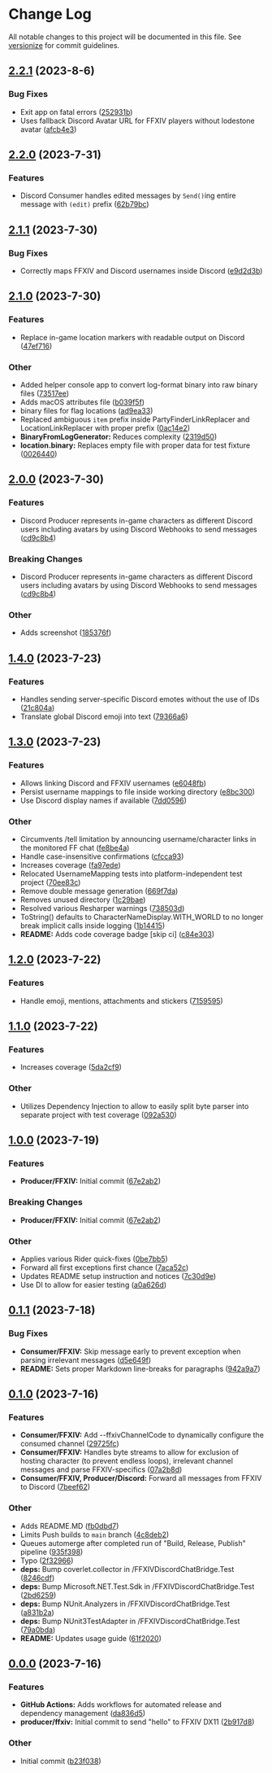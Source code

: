 # Change Log

All notable changes to this project will be documented in this file. See [versionize](https://github.com/versionize/versionize) for commit guidelines.

<a name="2.2.1"></a>
## [2.2.1](https://www.github.com/ViMaSter/FFXIVDiscordChatBridge/releases/tag/v2.2.1) (2023-8-6)

### Bug Fixes

* Exit app on fatal errors ([252931b](https://www.github.com/ViMaSter/FFXIVDiscordChatBridge/commit/252931b335e07cd7e2c738ab43d0cbc9060c0472))
* Uses fallback Discord Avatar URL for FFXIV players without lodestone avatar ([afcb4e3](https://www.github.com/ViMaSter/FFXIVDiscordChatBridge/commit/afcb4e3a404cf1b0950abf6aa32a447c0e7a291b))

<a name="2.2.0"></a>
## [2.2.0](https://www.github.com/ViMaSter/FFXIVDiscordChatBridge/releases/tag/v2.2.0) (2023-7-31)

### Features

* Discord Consumer handles edited messages by `Send()`ing entire message with `(edit)` prefix ([62b79bc](https://www.github.com/ViMaSter/FFXIVDiscordChatBridge/commit/62b79bc6c03643a41db60a38e3324abf5de4aea6))

<a name="2.1.1"></a>
## [2.1.1](https://www.github.com/ViMaSter/FFXIVDiscordChatBridge/releases/tag/v2.1.1) (2023-7-30)

### Bug Fixes

* Correctly maps FFXIV and Discord usernames inside Discord ([e9d2d3b](https://www.github.com/ViMaSter/FFXIVDiscordChatBridge/commit/e9d2d3b9bd45b2236299da7e5e2a993ce7ffeb40))

<a name="2.1.0"></a>
## [2.1.0](https://www.github.com/ViMaSter/FFXIVDiscordChatBridge/releases/tag/v2.1.0) (2023-7-30)

### Features

* Replace in-game <flag> location markers with readable output on Discord ([47ef716](https://www.github.com/ViMaSter/FFXIVDiscordChatBridge/commit/47ef716928f1bf93ceeae3b2df38c435738fb486))

### Other

* Added helper console app to convert log-format binary into raw binary files ([73517ee](https://www.github.com/ViMaSter/FFXIVDiscordChatBridge/commit/73517eee1d61b614cf10e3f1e5fda0e4dc7e0c6f))
* Adds macOS attributes file ([b039f5f](https://www.github.com/ViMaSter/FFXIVDiscordChatBridge/commit/b039f5f58f6f8bbce9bacf59c44031f7769e7583))
* binary files for flag locations ([ad9ea33](https://www.github.com/ViMaSter/FFXIVDiscordChatBridge/commit/ad9ea33740162cb87b6ccbe232af8ab8b017a372))
* Replaced ambiguous `item` prefix inside PartyFinderLinkReplacer and LocationLinkReplacer with proper prefix ([0ac14e2](https://www.github.com/ViMaSter/FFXIVDiscordChatBridge/commit/0ac14e278be90e29a839da44f1d7ff4ee8493fc2))
* **BinaryFromLogGenerator:** Reduces complexity ([2319d50](https://www.github.com/ViMaSter/FFXIVDiscordChatBridge/commit/2319d5054aa57389d3e170e604533467746670ed))
* **location.binary:** Replaces empty file with proper data for test fixture ([0026440](https://www.github.com/ViMaSter/FFXIVDiscordChatBridge/commit/00264407d7852a6f04571b7adf9abcd9a32cf009))

<a name="2.0.0"></a>
## [2.0.0](https://www.github.com/ViMaSter/FFXIVDiscordChatBridge/releases/tag/v2.0.0) (2023-7-30)

### Features

* Discord Producer represents in-game characters as different Discord users including avatars by using Discord Webhooks to send messages ([cd9c8b4](https://www.github.com/ViMaSter/FFXIVDiscordChatBridge/commit/cd9c8b47b08c5fcafbd2abc74b4f3e3cc9e6c1d2))

### Breaking Changes

* Discord Producer represents in-game characters as different Discord users including avatars by using Discord Webhooks to send messages ([cd9c8b4](https://www.github.com/ViMaSter/FFXIVDiscordChatBridge/commit/cd9c8b47b08c5fcafbd2abc74b4f3e3cc9e6c1d2))

### Other

* Adds screenshot ([185376f](https://www.github.com/ViMaSter/FFXIVDiscordChatBridge/commit/185376f7d8934eefc11d7fb8bb164bc9fb8311ce))

<a name="1.4.0"></a>
## [1.4.0](https://www.github.com/ViMaSter/FFXIVDiscordChatBridge/releases/tag/v1.4.0) (2023-7-23)

### Features

* Handles sending server-specific Discord emotes without the use of IDs ([21c804a](https://www.github.com/ViMaSter/FFXIVDiscordChatBridge/commit/21c804a4150fa052c620a7ccee0541d41e81842b))
* Translate global Discord emoji into text ([79366a6](https://www.github.com/ViMaSter/FFXIVDiscordChatBridge/commit/79366a66572b4c8f739c7f6b16bea2f0ed376b26))

<a name="1.3.0"></a>
## [1.3.0](https://www.github.com/ViMaSter/FFXIVDiscordChatBridge/releases/tag/v1.3.0) (2023-7-23)

### Features

* Allows linking Discord and FFXIV usernames ([e6048fb](https://www.github.com/ViMaSter/FFXIVDiscordChatBridge/commit/e6048fb7ced42dcf4ad843dadef1c04153bddefc))
* Persist username mappings to file inside working directory ([e8bc300](https://www.github.com/ViMaSter/FFXIVDiscordChatBridge/commit/e8bc30001cdc66a7971a660005d33bb26c77acb4))
* Use Discord display names if available ([7dd0596](https://www.github.com/ViMaSter/FFXIVDiscordChatBridge/commit/7dd05969e20a926ea4d667ae6603b6c7c2b65bdf))

### Other

* Circumvents /tell limitation by announcing username/character links in the monitored FF chat ([fe8be4a](https://www.github.com/ViMaSter/FFXIVDiscordChatBridge/commit/fe8be4a15b5a23af4efa3ce047817cadb23aafee))
* Handle case-insensitive confirmations ([cfcca93](https://www.github.com/ViMaSter/FFXIVDiscordChatBridge/commit/cfcca93082b2583d20b5b774914088c29eacc277))
* Increases coverage ([fa97ede](https://www.github.com/ViMaSter/FFXIVDiscordChatBridge/commit/fa97ede81be0470a403f283f8b6b19d6ce9cd69a))
* Relocated UsernameMapping tests into platform-independent test project ([70ee83c](https://www.github.com/ViMaSter/FFXIVDiscordChatBridge/commit/70ee83c7485a1f7ead1a896eaa50d83eb6e00697))
* Remove double message generation ([669f7da](https://www.github.com/ViMaSter/FFXIVDiscordChatBridge/commit/669f7dad9afe1779afedfd2bd96a74fd1c26bbd4))
* Removes unused directory ([1c29bae](https://www.github.com/ViMaSter/FFXIVDiscordChatBridge/commit/1c29baed74d0a14dcccad87092b2867505a0f8b2))
* Resolved various Resharper warnings ([738503d](https://www.github.com/ViMaSter/FFXIVDiscordChatBridge/commit/738503d9d227d04111b6a4e1afeea39d86bf6723))
* ToString() defaults to CharacterNameDisplay.WITH_WORLD to no longer break implicit calls inside logging ([1b14415](https://www.github.com/ViMaSter/FFXIVDiscordChatBridge/commit/1b1441523aa73c68de3e626ff78aac7e200222fb))
* **README:** Adds code coverage badge [skip ci] ([c84e303](https://www.github.com/ViMaSter/FFXIVDiscordChatBridge/commit/c84e303a6eb9fe021cfef1e318820ac9e5385560))

<a name="1.2.0"></a>
## [1.2.0](https://www.github.com/ViMaSter/FFXIVDiscordChatBridge/releases/tag/v1.2.0) (2023-7-22)

### Features

* Handle emoji, mentions, attachments and stickers ([7159595](https://www.github.com/ViMaSter/FFXIVDiscordChatBridge/commit/715959573397dc9b7d0c43daada4a698daf40b3c))

<a name="1.1.0"></a>
## [1.1.0](https://www.github.com/ViMaSter/FFXIVDiscordChatBridge/releases/tag/v1.1.0) (2023-7-22)

### Features

* Increases coverage ([5da2cf9](https://www.github.com/ViMaSter/FFXIVDiscordChatBridge/commit/5da2cf9f833ac45ca74d98039ff15f77a91d04b2))

### Other

* Utilizes Dependency Injection to allow to easily split byte parser into separate project with test coverage ([092a530](https://www.github.com/ViMaSter/FFXIVDiscordChatBridge/commit/092a530d2e8ec7267a906ceec00096752db959b0))

<a name="1.0.0"></a>
## [1.0.0](https://www.github.com/ViMaSter/FFXIVDiscordChatBridge/releases/tag/v1.0.0) (2023-7-19)

### Features

* **Producer/FFXIV:** Initial commit ([67e2ab2](https://www.github.com/ViMaSter/FFXIVDiscordChatBridge/commit/67e2ab217f225155e50c9786bcb9bb474b1cf730))

### Breaking Changes

* **Producer/FFXIV:** Initial commit ([67e2ab2](https://www.github.com/ViMaSter/FFXIVDiscordChatBridge/commit/67e2ab217f225155e50c9786bcb9bb474b1cf730))

### Other

* Applies various Rider quick-fixes ([0be7bb5](https://www.github.com/ViMaSter/FFXIVDiscordChatBridge/commit/0be7bb5eaece64d949245f751d197cc5224c3d7f))
* Forward all first exceptions first chance ([7aca52c](https://www.github.com/ViMaSter/FFXIVDiscordChatBridge/commit/7aca52c883263ac850ce2979e2b916a38ddae695))
* Updates README setup instruction and notices ([7c30d9e](https://www.github.com/ViMaSter/FFXIVDiscordChatBridge/commit/7c30d9e86753fa915ac483f464b28f8c5320879f))
* Use DI to allow for easier testing ([a0a626d](https://www.github.com/ViMaSter/FFXIVDiscordChatBridge/commit/a0a626dc59ed8783f78253ba9d8a1d0c8c35f041))

<a name="0.1.1"></a>
## [0.1.1](https://www.github.com/ViMaSter/FFXIVDiscordChatBridge/releases/tag/v0.1.1) (2023-7-18)

### Bug Fixes

* **Consumer/FFXIV:** Skip message early to prevent exception when parsing irrelevant messages ([d5e649f](https://www.github.com/ViMaSter/FFXIVDiscordChatBridge/commit/d5e649feb770d1ccf1f88a6ee2941cddd421a1e2))
* **README:** Sets proper Markdown line-breaks for paragraphs ([942a9a7](https://www.github.com/ViMaSter/FFXIVDiscordChatBridge/commit/942a9a744c2f31fc74d7811299438895035bf902))

<a name="0.1.0"></a>
## [0.1.0](https://www.github.com/ViMaSter/FFXIVDiscordChatBridge/releases/tag/v0.1.0) (2023-7-16)

### Features

* **Consumer/FFXIV:** Add --ffxivChannelCode to dynamically configure the consumed channel ([29725fc](https://www.github.com/ViMaSter/FFXIVDiscordChatBridge/commit/29725fc029a4bed4fbc0afb097b32786e826f2ad))
* **Consumer/FFXIV:** Handles byte streams to allow for exclusion of hosting character (to prevent endless loops), irrelevant channel messages and parse FFXIV-specifics ([07a2b8d](https://www.github.com/ViMaSter/FFXIVDiscordChatBridge/commit/07a2b8d506267f1282547015b86c0019db836bde))
* **Consumer/FFXIV, Producer/Discord:** Forward all messages from FFXIV to Discord ([7beef62](https://www.github.com/ViMaSter/FFXIVDiscordChatBridge/commit/7beef62bb8cdab7a750b7996d38e479b55904574))

### Other

* Adds README.MD ([fb0dbd7](https://www.github.com/ViMaSter/FFXIVDiscordChatBridge/commit/fb0dbd744ec6b96bcea99a8d833b62042d0d2bea))
* Limits Push builds to `main` branch ([4c8deb2](https://www.github.com/ViMaSter/FFXIVDiscordChatBridge/commit/4c8deb256782b8ad872986cddcef605ef639a017))
* Queues automerge after completed run of "Build, Release, Publish" pipeline ([935f398](https://www.github.com/ViMaSter/FFXIVDiscordChatBridge/commit/935f39896c452c619414f8c3b1a78c450170c4eb))
* Typo ([2f32966](https://www.github.com/ViMaSter/FFXIVDiscordChatBridge/commit/2f3296675709bde36c0affab3ca7e30f97009f67))
* **deps:** Bump coverlet.collector in /FFXIVDiscordChatBridge.Test ([8246cdf](https://www.github.com/ViMaSter/FFXIVDiscordChatBridge/commit/8246cdf170beed44a3a108bcae678a276b940ea3))
* **deps:** Bump Microsoft.NET.Test.Sdk in /FFXIVDiscordChatBridge.Test ([2bd6259](https://www.github.com/ViMaSter/FFXIVDiscordChatBridge/commit/2bd6259418387ca9c1f02a0b350c5a4b31f63bd6))
* **deps:** Bump NUnit.Analyzers in /FFXIVDiscordChatBridge.Test ([a831b2a](https://www.github.com/ViMaSter/FFXIVDiscordChatBridge/commit/a831b2ad84252d83fe7ffae788172e230266c211))
* **deps:** Bump NUnit3TestAdapter in /FFXIVDiscordChatBridge.Test ([79a0bda](https://www.github.com/ViMaSter/FFXIVDiscordChatBridge/commit/79a0bdacddf4159440e75188d876dbec63bec2d5))
* **README:** Updates usage guide ([61f2020](https://www.github.com/ViMaSter/FFXIVDiscordChatBridge/commit/61f2020d292bd2c2275eb34a502126a9bcbe47a1))

<a name="0.0.0"></a>
## [0.0.0](https://www.github.com/ViMaSter/FFXIVDiscordChatBridge/releases/tag/v0.0.0) (2023-7-16)

### Features

* **GitHub Actions:** Adds workflows for automated release and dependency management ([da836d5](https://www.github.com/ViMaSter/FFXIVDiscordChatBridge/commit/da836d54672b8ba6a8180858e1c19c04c48e692c))
* **producer/ffxiv:** Initial commit to send "hello" to FFXIV DX11 ([2b917d8](https://www.github.com/ViMaSter/FFXIVDiscordChatBridge/commit/2b917d8a9acb30f505c5ca07b46e910b31434380))

### Other

* Initial commit ([b23f038](https://www.github.com/ViMaSter/FFXIVDiscordChatBridge/commit/b23f038e695a386e491ed58da2b09f227acc52d1))

